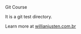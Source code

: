 Git Course

It is a git test directory.

Learn more at [willianjusten.com.br](htt://willianjusten.com.br)